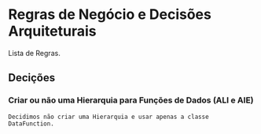 # Regras de Negócio e Decisões Arquiteturais

Lista de Regras.

## Decições

### Criar ou não uma Hierarquia para Funções de Dados (ALI e AIE)

    Decidimos não criar uma Hierarquia e usar apenas a classe DataFunction.
